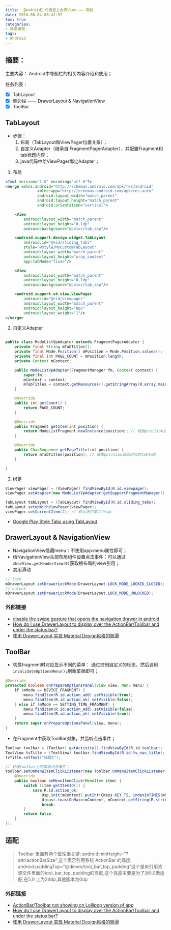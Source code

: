 ```yaml
---
title: 【Android】巧用官方自带View —— 导航
date: 2016.08.04 08:42:57
toc: true
categories:
- 我爱编程
tags:
- Android
---
```


## 摘要：
主要内容：
Android中导航栏的相关内容介绍和使用；


任务列表：
- [x] TabLayout
- [x] 侧边栏 —— DrawerLayout & NavigationView
- [x] ToolBar

<!--more-->
## TabLayout
- 步骤：
  1. 布局（TabLayout和ViewPager位置关系）；
  2. 自定义Adapter（继承自 FragmentPagerAdapter），并配置Fragment和tab标题内容；
  3. java代码中给ViewPager绑定Adapter；

1. 布局
``` xml
<?xml version="1.0" encoding="utf-8"?>
<merge xmlns:android="http://schemas.android.com/apk/res/android"
              xmlns:app="http://schemas.android.com/apk/res-auto"
              android:layout_width="match_parent"
              android:layout_height="match_parent"
              android:orientation="vertical">

    <View
        android:layout_width="match_parent"
        android:layout_height="0.1dp"
        android:background="@color/tab_sep"/>

    <android.support.design.widget.TabLayout
        android:id="@+id/sliding_tabs"
        style="@style/MyCustomTabLayout"
        android:layout_width="match_parent"
        android:layout_height="wrap_content"
        app:tabMode="fixed"/>

    <View
        android:layout_width="match_parent"
        android:layout_height="0.1dp"
        android:background="@color/tab_sep"/>

    <android.support.v4.view.ViewPager
        android:id="@+id/viewpager"
        android:layout_width="match_parent"
        android:layout_height="0px"
        android:layout_weight="1"/>
</merge>
```

2. 自定义Adapter
``` java

public class ModeListVpAdapter extends FragmentPagerAdapter {
    private final String mTabTitles[];
    private final Mode.Position[] mPosition = Mode.Position.values();
    private final int PAGE_COUNT = mPosition.length;
    private Context mContext;

    public ModeListVpAdapter(FragmentManager fm, Context context) {
        super(fm);
        mContext = context;
        mTabTitles = context.getResources().getStringArray(R.array.main_tabs);
    }

    @Override
    public int getCount() {
        return PAGE_COUNT;
    }

    @Override
    public Fragment getItem(int position) {
        return ModeListFragment.newInstance(position); // 根据position返回对应的fragment
    }

    @Override
    public CharSequence getPageTitle(int position) {
        return mTabTitles[position]; // 根据position返回对应的tab标题
    }

}
```

3. 绑定
``` java
ViewPager viewPager = (ViewPager) findViewById(R.id.viewpager);
viewPager.setAdapter(new ModeListVpAdapter(getSupportFragmentManager(), mContext));

TabLayout tabLayout = (TabLayout) findViewById(R.id.sliding_tabs);
tabLayout.setupWithViewPager(viewPager);
viewPager.setCurrentItem(2); // 默认选中第二个tab
```

- [Google Play Style Tabs using TabLayout](https://guides.codepath.com/android/google-play-style-tabs-using-tablayout)


## DrawerLayout & NavigationView
- NavigationView隐藏menu：不使用app:menu属性即可；
- 给NavigationView头部布局组件设置点击事件：可以通过`mNavView.getHeaderView(0)`获取根布局的view引用；
- 禁用滑动
``` java
// lock
mDrawerLayout.setDrawerLockMode(DrawerLayout.LOCK_MODE_LOCKED_CLOSED);
// unlock
mDrawerLayout.setDrawerLockMode(DrawerLayout.LOCK_MODE_UNLOCKED);
```

### 外部链接
- [disable the swipe gesture that opens the navigation drawer in android](http://stackoverflow.com/questions/17051104/disable-the-swipe-gesture-that-opens-the-navigation-drawer-in-android)
- [How do I use DrawerLayout to display over the ActionBar/Toolbar and under the status bar?](http://stackoverflow.com/questions/26440879/how-do-i-use-drawerlayout-to-display-over-the-actionbar-toolbar-and-under-the-st)
- [使用 DrawerLayout 实现 Material Design风格的侧滑](http://www.jianshu.com/p/3fe2acac0ddb)

## ToolBar
- 切换fragment时对应显示不同的菜单：
  通过控制自定义的标志，然后调用`invalidateOptionsMenu();`刷新菜单即可；
``` java
@Override
protected boolean onPrepareOptionsPanel(View view, Menu menu) {
    if (mMode == DEVICE_FRAGMENT) {
        menu.findItem(R.id.action_add).setVisible(true);
        menu.findItem(R.id.action_ok).setVisible(false);
    } else if (mMode == SETTING_TIME_FRAGMENT) {
        menu.findItem(R.id.action_add).setVisible(false);
        menu.findItem(R.id.action_ok).setVisible(true);
    }
    return super.onPrepareOptionsPanel(view, menu);
}
```

- 在Fragment中获取ToolBar对象，并监听点击事件；
``` java
Toolbar toolbar = (Toolbar) getActivity().findViewById(R.id.toolbar);
TextView tvTitle = (TextView) toolbar.findViewById(R.id.tv_nav_title);
tvTitle.setText("标题1");

// 处理toolbar上的菜单点击事件；
toolbar.setOnMenuItemClickListener(new Toolbar.OnMenuItemClickListener() {
    @Override
    public boolean onMenuItemClick(MenuItem item) {
        switch (item.getItemId()) {
            case R.id.action_ok:
                Usp.init(mContext).putInt(CKeys.KEY_TS, indexInTIMES(mRgSettingTime.getCheckedRadioButtonId()));
                Utoast.toastOnMain(mContext, mContext.getString(R.string.time_setting_setted));
                break;
        }
        return false;
    }
});

```

## 适配
> Toolbar 里面有两个属性很关键:
android:minHeight="?attr/actionBarSize",这个表示引用系统 ActionBar 的高度.
android:paddingTop="@dimen/tool_bar_top_padding"这个是来引用资源文件里面的tool_bar_top_padding的高度,这个高度主要是为了对5.0做适配,在5.0 上为24dp,其他版本为0dp

### 外部链接
- [ActionBar/Toolbar not showing on Lollipop version of app](http://stackoverflow.com/questions/26813991/actionbar-toolbar-not-showing-on-lollipop-version-of-app)
- [How do I use DrawerLayout to display over the ActionBar/Toolbar and under the status bar?](http://stackoverflow.com/questions/26440879/how-do-i-use-drawerlayout-to-display-over-the-actionbar-toolbar-and-under-the-st)
- [使用 DrawerLayout 实现 Material Design风格的侧滑](http://www.jianshu.com/p/3fe2acac0ddb)